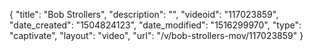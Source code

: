 {
    "title": "Bob Strollers",
    "description": "",
    "videoid": "117023859",
    "date_created": "1504824123",
    "date_modified": "1516299970",
    "type": "captivate",
    "layout": "video",
    "url": "\/v\/bob-strollers-mov\/117023859"
}